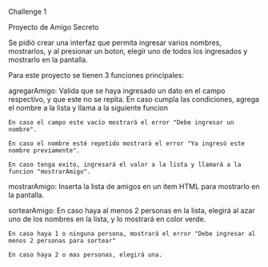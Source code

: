 Challenge 1

Proyecto de Amigo Secreto

Se pidió crear una interfaz que permita ingresar varios nombres, mostrarlos, y al presionar un boton, elegír uno de todos los ingresados y mostrarlo en la pantalla.

Para este proyecto se tienen 3 funciones principales:

agregarAmigo: Valida que se haya ingresado un dato en el campo respectivo, y que este no se repita. En caso cumpla las condiciones, agrega el nombre a la lista y llama a la siguiente funcion

    En caso el campo este vacío mostrará el error "Debe ingresar un nombre".

    En caso el nombre esté repetido mostrará el error "Ya ingresó este nombre previamente".

    En caso tenga exito, ingresará el valor a la lista y llamará a la funcion "mostrarAmigo".

mostrarAmigo: Inserta la lista de amigos en un item HTML para mostrarlo en la pantalla.

sortearAmigo: En caso haya al menos 2 personas en la lista, elegirá al azar uno de los nombres en la lista, y lo mostrará en color verde.

    En caso haya 1 o ninguna persona, mostrará el error "Debe ingresar al menos 2 personas para sortear"

    En caso haya 2 o mas personas, elegirá una.